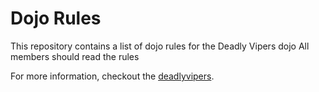 Dojo Rules
==========

This repository contains a list of dojo rules for the Deadly Vipers dojo
All members should read the rules

For more information, checkout the [deadlyvipers](http://github.com/deadlyvipers).

